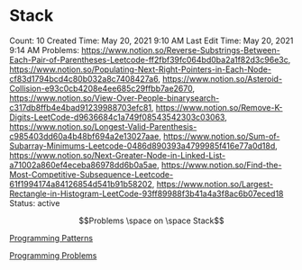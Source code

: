 # Stack

Count: 10
Created Time: May 20, 2021 9:10 AM
Last Edit Time: May 20, 2021 9:14 AM
Problems: https://www.notion.so/Reverse-Substrings-Between-Each-Pair-of-Parentheses-Leetcode-ff2fbf39fc064bd0ba2a1f82d3c96e3c, https://www.notion.so/Populating-Next-Right-Pointers-in-Each-Node-cf83d1794bcd4c80b032a8c7408427a6, https://www.notion.so/Asteroid-Collision-e93c0cb4208e4ee685c29ffbb7ae2670, https://www.notion.so/View-Over-People-binarysearch-c317db8ffb4e4bad91239988703efc81, https://www.notion.so/Remove-K-Digits-LeetCode-d9636684c1a749f08543542303c03063, https://www.notion.so/Longest-Valid-Parenthesis-c985403dd60a4b48bf694a2e13027aae, https://www.notion.so/Sum-of-Subarray-Minimums-Leetcode-0486d890393a4799985f416e77a0d18d, https://www.notion.so/Next-Greater-Node-in-Linked-List-a71002a860ef4eceba86978dd6b0a5ae, https://www.notion.so/Find-the-Most-Competitive-Subsequence-Leetcode-61f1994174a84126854d541b91b58202, https://www.notion.so/Largest-Rectangle-in-Histogram-LeetCode-93ff89988f3b41a4a3f8ac6b07eced18
Status: active

$$Problems \space on \space Stack$$

[Programming Patterns](Programming%20Patterns%20434f9b7b7b80457a9607d47f01579754.csv)

[Programming Problems](Programming%20Problems%201cd675afbeaf49129130ab5d2e6ce856.csv)